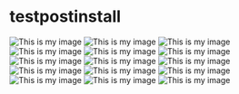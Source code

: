 # testpostinstall

![This is my image](https://github.com/Yosheeda/testpostinstall/blob/main/1.ConfigureRoles1.png?raw=true)
![This is my image](https://github.com/Yosheeda/testpostinstall/blob/main/1.ConfigureRoles2.png?raw=true)
![This is my image](https://github.com/Yosheeda/testpostinstall/blob/main/1.ConfigureRoles3.png?raw=true)
![This is my image](https://github.com/Yosheeda/testpostinstall/blob/main/1.ConfigureRoles4.png?raw=true)
![This is my image](https://github.com/Yosheeda/testpostinstall/blob/main/2.Configuredepartments.png?raw=true)
![This is my image](https://github.com/Yosheeda/testpostinstall/blob/main/3.Configureteams.png?raw=true)
![This is my image](https://github.com/Yosheeda/testpostinstall/blob/main/4.Allowanyonetocreateticket.png?raw=true)
![This is my image](https://github.com/Yosheeda/testpostinstall/blob/main/5.confiureAgents1.png?raw=true)
![This is my image](https://github.com/Yosheeda/testpostinstall/blob/main/5.confiureAgents2.png?raw=true)
![This is my image](https://github.com/Yosheeda/testpostinstall/blob/main/5.confiureAgents3.png?raw=true)
![This is my image](https://github.com/Yosheeda/testpostinstall/blob/main/6.configureusers.png?raw=true)
![This is my image](https://github.com/Yosheeda/testpostinstall/blob/main/1234.png?raw=true)
![This is my image](https://github.com/Yosheeda/testpostinstall/blob/main/12345.png?raw=true)
![This is my image]()
![This is my image]()
